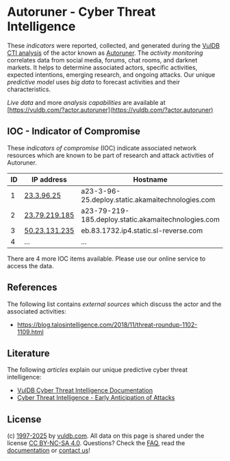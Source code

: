 # Autoruner - Cyber Threat Intelligence

These _indicators_ were reported, collected, and generated during the [VulDB CTI analysis](https://vuldb.com/?kb.cti) of the actor known as [Autoruner](https://vuldb.com/?actor.autoruner). The _activity monitoring_ correlates data from social media, forums, chat rooms, and darknet markets. It helps to determine associated actors, specific activities, expected intentions, emerging research, and ongoing attacks. Our unique _predictive model_ uses _big data_ to forecast activities and their characteristics.

_Live data_ and more _analysis capabilities_ are available at [https://vuldb.com/?actor.autoruner](https://vuldb.com/?actor.autoruner)

## IOC - Indicator of Compromise

These _indicators of compromise_ (IOC) indicate associated network resources which are known to be part of research and attack activities of Autoruner.

ID | IP address | Hostname | Campaign | Confidence
-- | ---------- | -------- | -------- | ----------
1 | [23.3.96.25](https://vuldb.com/?ip.23.3.96.25) | a23-3-96-25.deploy.static.akamaitechnologies.com | - | High
2 | [23.79.219.185](https://vuldb.com/?ip.23.79.219.185) | a23-79-219-185.deploy.static.akamaitechnologies.com | - | High
3 | [50.23.131.235](https://vuldb.com/?ip.50.23.131.235) | eb.83.1732.ip4.static.sl-reverse.com | - | High
4 | ... | ... | ... | ...

There are 4 more IOC items available. Please use our online service to access the data.

## References

The following list contains _external sources_ which discuss the actor and the associated activities:

* https://blog.talosintelligence.com/2018/11/threat-roundup-1102-1109.html

## Literature

The following _articles_ explain our unique predictive cyber threat intelligence:

* [VulDB Cyber Threat Intelligence Documentation](https://vuldb.com/?kb.cti)
* [Cyber Threat Intelligence - Early Anticipation of Attacks](https://www.scip.ch/en/?labs.20201022)

## License

(c) [1997-2025](https://vuldb.com/?kb.changelog) by [vuldb.com](https://vuldb.com/?kb.about). All data on this page is shared under the license [CC BY-NC-SA 4.0](https://creativecommons.org/licenses/by-nc-sa/4.0/). Questions? Check the [FAQ](https://vuldb.com/?kb.faq), read the [documentation](https://vuldb.com/?kb) or [contact us](https://vuldb.com/?contact)!
